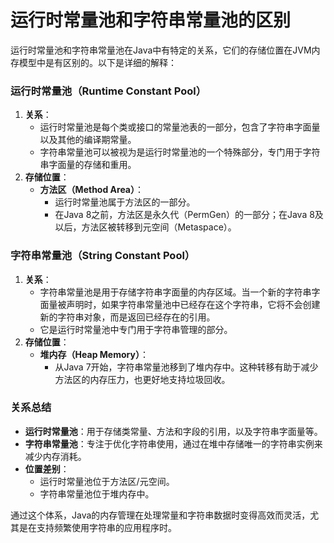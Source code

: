 # 运行时常量池和字符串常量池的区别

运行时常量池和字符串常量池在Java中有特定的关系，它们的存储位置在JVM内存模型中是有区别的。以下是详细的解释：

### 运行时常量池（Runtime Constant Pool）

1. **关系**：
    - 运行时常量池是每个类或接口的常量池表的一部分，包含了字符串字面量以及其他的编译期常量。
    - 字符串常量池可以被视为是运行时常量池的一个特殊部分，专门用于字符串字面量的存储和重用。
2. **存储位置**：
    - **方法区（Method Area）**：
        - 运行时常量池属于方法区的一部分。
        - 在Java 8之前，方法区是永久代（PermGen）的一部分；在Java 8及以后，方法区被转移到元空间（Metaspace）。

### 字符串常量池（String Constant Pool）

1. **关系**：
    - 字符串常量池是用于存储字符串字面量的内存区域。当一个新的字符串字面量被声明时，如果字符串常量池中已经存在这个字符串，它将不会创建新的字符串对象，而是返回已经存在的引用。
    - 它是运行时常量池中专门用于字符串管理的部分。
2. **存储位置**：
    - **堆内存（Heap Memory）**：
        - 从Java 7开始，字符串常量池移到了堆内存中。这种转移有助于减少方法区的内存压力，也更好地支持垃圾回收。

### 关系总结

- **运行时常量池**：用于存储类常量、方法和字段的引用，以及字符串字面量等。
- **字符串常量池**：专注于优化字符串使用，通过在堆中存储唯一的字符串实例来减少内存消耗。
- **位置差别**：
  - 运行时常量池位于方法区/元空间。
  - 字符串常量池位于堆内存中。

通过这个体系，Java的内存管理在处理常量和字符串数据时变得高效而灵活，尤其是在支持频繁使用字符串的应用程序时。

